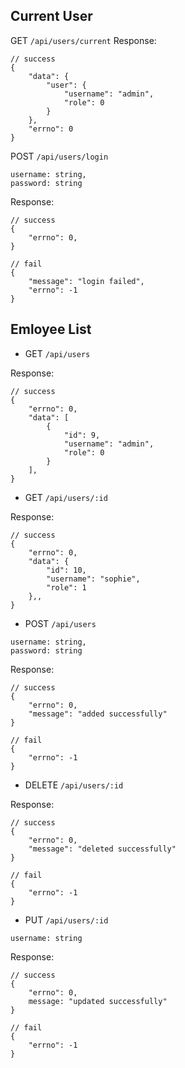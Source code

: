 ## Current User

GET `/api/users/current`
Response:

```
// success
{
    "data": {
        "user": {
            "username": "admin",
            "role": 0
        }
    },
    "errno": 0
}

```

POST `/api/users/login`

```
username: string,
password: string
```

Response:

```
// success
{
    "errno": 0,
}

// fail
{
    "message": "login failed",
    "errno": -1
}
```

## Emloyee List

- GET `/api/users`

Response:

```
// success
{
    "errno": 0,
    "data": [
        {
            "id": 9,
            "username": "admin",
            "role": 0
        }
    ],
}
```

- GET `/api/users/:id`

Response:

```
// success
{
    "errno": 0,
    "data": {
        "id": 10,
        "username": "sophie",
        "role": 1
    },,
}
```

- POST `/api/users`

```
username: string,
password: string
```

Response:

```
// success
{
    "errno": 0,
    "message": "added successfully"
}

// fail
{
    "errno": -1
}
```

- DELETE `/api/users/:id`

Response:

```
// success
{
    "errno": 0,
    "message": "deleted successfully"
}

// fail
{
    "errno": -1
}
```

- PUT `/api/users/:id`

```
username: string
```

Response:

```
// success
{
    "errno": 0,
    message: "updated successfully"
}

// fail
{
    "errno": -1
}
```
